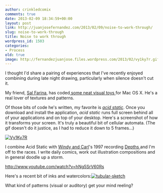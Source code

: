 ```yaml
---
author: crinkledcomix
comments: true
date: 2013-02-09 18:34:59+00:00
layout: post
link: http://juanjosefernandez.com/2013/02/09/noise-to-work-through/
slug: noise-to-work-through
title: Noise to work through
wordpress_id: 1503
categories:
- Process
old: true
image: http://fernandezjuanjose.files.wordpress.com/2013/02/vy1ky7r.gif
---
```


I thought I'd share a pairing of experiences that I've recently enjoyed combining during late night drawing, particularly when silence doesn't cut it.

My friend, [Sal Farina](http://salvatorefarina.com/index.php), has coded[ some neat visual toys ](http://salvatorefarina.com/codes.php)for Mac OS X. He's a real lover of textures and patterns. 

Of those bits of code he's written, my favorite is [_acid static_](http://salvatorefarina.com/acid.zip). Once you download and install the application, _acid static_ runs full screen behind all of your applications and on top of your desktop. Here's a screenshot of how it transforms your screen. It's truly a beautiful bit of cellular automata. (The gif doesn't do it justice, as I had to reduce it down to 5 frames...)

[![Vy1Ky7R](http://fernandezjuanjose.files.wordpress.com/2013/02/vy1ky7r.gif)](http://fernandezjuanjose.files.wordpress.com/2013/02/vy1ky7r.gif)

I combine Acid Static with [Windy and Carl](http://www.kranky.net/artists/windycarl.html)'s 1997 recording [Depths ](http://www.amazon.com/Depths-Windy-Carl/dp/B0000061I4)and I'm off to the races. I write daily comics, work out illustration compositions and in general doodle up a storm.

http://www.youtube.com/watch?v=hNg5SrV60Rs

Here's a recent bit of inks and watercolors:[![tubular-sketch](http://fernandezjuanjose.files.wordpress.com/2013/02/tubular-sketch.gif)](http://fernandezjuanjose.files.wordpress.com/2013/02/tubular-sketch.gif)

What kind of patterns (visual or auditory) get your mind reeling?
